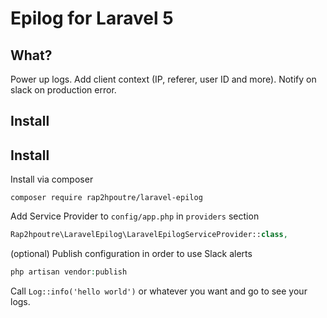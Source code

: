 # Epilog for Laravel 5

## What?

Power up logs. Add client context (IP, referer, user ID and more). Notify on slack on production error.

## Install

Install
-------
Install via composer
```
composer require rap2hpoutre/laravel-epilog
```

Add Service Provider to `config/app.php` in `providers` section
```php
Rap2hpoutre\LaravelEpilog\LaravelEpilogServiceProvider::class,
```

(optional) Publish configuration in order to use Slack alerts
```php
php artisan vendor:publish
```

Call `Log::info('hello world')` or whatever you want and go to see your logs.
